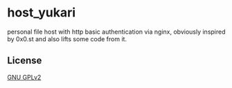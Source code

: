 # host_yukari

personal file host with http basic authentication via nginx, obviously inspired by 0x0.st and also lifts some code from it.

## License

[GNU GPLv2](https://choosealicense.com/licenses/gpl-2.0/)

